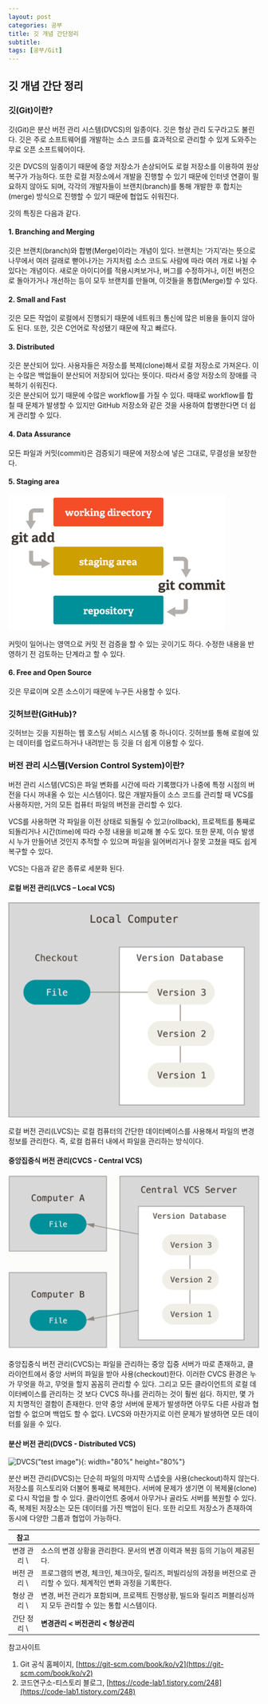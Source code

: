 ```yaml
---
layout: post
categories: 공부
title: 깃 개념 간단정리
subtitle: 
tags: [공부/Git]
---
```


## 깃 개념 간단 정리

### 깃(Git)이란?
깃(Git)은 분산 버전 관리 시스템(DVCS)의 일종이다. 깃은 형상 관리 도구라고도 불린다. 깃은 주로 소프트웨어를 개발하는 소스 코드를 효과적으로 관리할 수 있게 도와주는 무료 오픈 소프트웨어이다.

깃은 DVCS의 일종이기 때문에 중앙 저장소가 손상되어도 로컬 저장소를 이용하여 원상복구가 가능하다. 또한 로컬 저장소에서 개발을 진행할 수 있기 때문에 인터넷 연결이 필요하지 않아도 되며, 각각의 개발자들이 브랜치(branch)를 통해 개발한 후 합치는(merge) 방식으로 진행할 수 있기 때문에 협업도 쉬워진다.

깃의 특징은 다음과 같다.

#### 1. Branching and Merging  
깃은 브랜치(branch)와 합병(Merge)이라는 개념이 있다. 브랜치는 ‘가지’라는 뜻으로 나무에서 여러 갈래로 뻗어나가는 가지처럼 소스 코드도 사람에 따라 여러 개로 나뉠 수 있다는 개념이다. 새로운 아이디어를 적용시켜보거나, 버그를 수정하거나, 이전 버전으로 돌아가거나 개선하는 등이 모두 브랜치를 만들며, 이것들을 통합(Merge)할 수 있다.

#### 2. Small and Fast  
깃은 모든 작업이 로컬에서 진행되기 때문에 네트워크 통신에 많은 비용을 들이지 않아도 된다. 또한, 깃은 C언어로 작성됐기 때문에 작고 빠르다.

#### 3. Distributed  
깃은 분산되어 있다. 사용자들은 저장소를 복제(clone)해서 로컬 저장소로 가져온다. 이는 수많은 백업들이 분산되어 저장되어 있다는 뜻이다. 따라서 중앙 저장소의 장애를 극복하기 쉬워진다.  
깃은 분산되어 있기 때문에 수많은 workflow를 가질 수 있다. 때때로 workflow를 합칠 때 문제가 발생할 수 있지만 GitHub 저장소와 같은 것을 사용하여 합병한다면 더 쉽게 관리할 수 있다.

#### 4. Data Assurance  
모든 파일과 커밋(commit)은 검증되기 때문에 저장소에 넣은 그대로, 무결성을 보장한다.

#### 5. Staging area  

![StagingArea][image1]

커밋이 일어나는 영역으로 커밋 전 검증을 할 수 있는 곳이기도 하다. 수정한 내용을 반영하기 전 검토하는 단계라고 할 수 있다.  

#### 6. Free and Open Source  
깃은 무료이며 오픈 소스이기 때문에 누구든 사용할 수 있다.

### 깃허브란(GitHub)?  
깃허브는 깃을 지원하는 웹 호스팅 서비스 시스템 중 하나이다. 깃허브를 통해 로컬에 있는 데이터를 업로드하거나 내려받는 등 깃을 더 쉽게 이용할 수 있다. 

### 버전 관리 시스템(Version Control System)이란?  
버전 관리 시스템(VCS)은 파일 변화를 시간에 따라 기록했다가 나중에 특정 시점의 버전을 다시 꺼내올 수 있는 시스템이다. 많은 개발자들이 소스 코드를 관리할 때 VCS를 사용하지만, 거의 모든 컴퓨터 파일의 버전을 관리할 수 있다.

VCS를 사용하면 각 파일을 이전 상태로 되돌릴 수 있고(rollback), 프로젝트를 통째로 되돌리거나 시간(time)에 따라 수정 내용을 비교해 볼 수도 있다. 또한 문제, 이슈 발생 시 누가 만들어낸 것인지 추적할 수 있으며 파일을 잃어버리거나 잘못 고쳤을 때도 쉽게 복구할 수 있다.

VCS는 다음과 같은 종류로 세분화 된다.

#### 로컬 버전 관리(LVCS – Local VCS)

![LVCS][image2]

로컬 버전 관리(LVCS)는 로컬 컴퓨터의 간단한 데이터베이스를 사용해서 파일의 변경 정보를 관리한다. 즉, 로컬 컴퓨터 내에서 파일을 관리하는 방식이다.

#### 중앙집중식 버전 관리(CVCS - Central VCS)

![CVCS][image3]

중앙집중식 버전 관리(CVCS)는 파일을 관리하는 중앙 집중 서버가 따로 존재하고, 클라이언트에서 중앙 서버의 파일을 받아 사용(checkout)한다. 이러한 CVCS 환경은 누가 무엇을 하고, 무엇을 할지 꼼꼼히 관리할 수 있다. 그리고 모든 클라이언트의 로컬 데이터베이스를 관리하는 것 보다 CVCS 하나를 관리하는 것이 훨씬 쉽다. 하지만, 몇 가지 치명적인 결함이 존재한다. 만약 중앙 서버에 문제가 발생하면 아무도 다른 사람과 협업할 수 없으며 백업도 할 수 없다. LVCS와 마찬가지로 이런 문제가 발생하면 모든 데이터를 잃을 수 있다.

#### 분산 버전 관리(DVCS - Distributed VCS)

![DVCS][image4]("test image"){: width="80%" height="80%"}

분산 버전 관리(DVCS)는 단순히 파일의 마지막 스냅숏을 사용(checkout)하지 않는다. 저장소를 히스토리와 더불어 통째로 복제한다. 서버에 문제가 생기면 이 복제물(clone)로 다시 작업을 할 수 있다. 클라이언트 중에서 아무거나 골라도 서버를 복원할 수 있다. 즉, 복제된 저장소는 모든 데이터를 가진 백업이 된다. 또한 리모트 저장소가 존재하여 동시에 다양한 그룹과 협업이 가능하다.


| **참고** ||
|:------:|:----|
| 변경 관리 \ |   소스의 변경 상황을 관리한다. 문서의 변경 이력과 복원 등의 기능이 제공된다.|
| 버전 관리 \ |   프로그램의 변경, 체크인, 체크아웃, 릴리즈, 퍼빌리싱의 과정을 버전으로 관리할 수 있다. 체계적인 변화 과정을 기록한다.|
| 형상 관리 \ |   변경, 버전 관리가 포함되며, 프로젝트 진행상황, 빌드와 릴리즈 퍼블리싱까지 모두 관리할 수 있는 통합 시스템이다.|
| 간단 정리 \ |   <span style="color=gray">**변경관리 \< 버전관리 \< 형상관리**</span>   |


참고사이트  
1. Git 공식 홈페이지, [https://git-scm.com/book/ko/v2](https://git-scm.com/book/ko/v2)
2. 코드연구소-티스토리 블로그, [https://code-lab1.tistory.com/248](https://code-lab1.tistory.com/248)


[image1]: /assets/images/bbs/230626-git0.png
[image2]: /assets/images/bbs/230626-git1.png
[image3]: /assets/images/bbs/230626-git2.png
[image4]: /assets/images/bbs/230626-git3.png